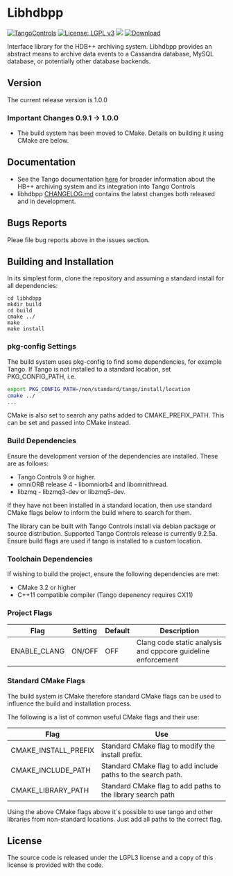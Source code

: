 # Libhdbpp

[![TangoControls](https://img.shields.io/badge/-Tango--Controls-7ABB45.svg?style=flat&logo=%20data%3Aimage%2Fpng%3Bbase64%2CiVBORw0KGgoAAAANSUhEUgAAACAAAAAkCAYAAADo6zjiAAAABHNCSVQICAgIfAhkiAAAAAlwSFlzAAALEwAACxMBAJqcGAAAAsFJREFUWIXtl01IFVEYht9zU%2FvTqOxShLowlOgHykWUGEjUKqiocB1FQURB0KJaRdGiaFM7gzZRLWpTq2olhNQyCtpYCP1gNyIoUTFNnxZzRs8dzvw4Q6564XLnfOf73vedc2a%2BmZEKALgHrC3CUUR8CxZFeEoFalsdM4uLmMgFoIlZLJp3A9ZE4S2oKehhlaR1BTnyg2ocnW%2FxsxEDhbYij4EPVncaeASMAavnS%2FwA8NMaqACNQCew3f4as3KZOYh2SuqTVJeQNiFpn6QGSRVjTH9W%2FiThvcCn6H6n4BvQDvQWFT%2BSIDIFDAKfE3KOAQeBfB0XGPeQvgE67P8ZoB44DvTHmFgJdOQRv%2BUjc%2BavA9siNTWemgfA3TwGquCZ3w8szFIL1ALngIZorndvgJOR0GlP2gtJkzH%2Bd0fGFxW07NqY%2FCrx5QRXcYjbCbmxF1dkBSbi8kpACah3Yi2Sys74cVyxMWY6bk5BTwgRe%2BYlSzLmxNpU3aBeJogk4XWWpJKUeiap3RJYCpQj4QWZDQCuyIAk19Auj%2BAFYGZZjTGjksaBESB8P9iaxUBIaJzjZcCQcwHdj%2BS2Al0xPOeBYYKHk4vfmQ3Y8YkIwRUb7wQGU7j2ePrA1URx93ayd8UpD8klyPbSQfCOMIO05MbI%2BDvwBbjsMdGTwlX21AAMZzEerkaI9zFkP4AeYCPBg6gNuEb6I%2FthFgN1KSQupqzoRELOSed4DGiJala1UmOMr2U%2Bl%2FTWEy9Japa%2Fy41IWi%2FJ3d4%2FkkaAw0Bz3AocArqApwTvet3O3GbgV8qqjAM7bf4N4KMztwTodcYVyelywKSCD5V3xphNXoezuTskNSl4bgxJ6jPGVJJqbN0aSV%2Bd0M0aO7FCs19Jo2lExphXaTkxdRVgQFK7DZVDZ8%2BcpdmQh3wuILh7ut3AEyt%2B51%2BL%2F0cUfwFOX0t0StltmQAAAABJRU5ErkJggg%3D%3D)](http://www.tango-controls.org) [![License: LGPL v3](https://img.shields.io/badge/License-LGPL%20v3-blue.svg)](https://www.gnu.org/licenses/lgpl-3.0) [![](https://img.shields.io/github/release/tango-controls-hdbpp/libhdbpp.svg)](https://github.com/tango-controls-hdbpp/libhdbpp/releases) [![Download](https://api.bintray.com/packages/tango-controls/debian/libhdb%2B%2B6/images/download.svg)](https://bintray.com/tango-controls/debian/libhdb%2B%2B6/_latestVersion)

Interface library for the HDB++ archiving system. Libhdbpp provides an abstract means to archive data events to a Cassandra database, MySQL database, or potentially other database backends.

## Version

The current release version is 1.0.0

### **Important Changes** 0.9.1 -> 1.0.0

* The build system has been moved to CMake. Details on building it using CMake are below.

## Documentation

* See the Tango documentation [here](http://tango-controls.readthedocs.io/en/latest/administration/services/hdbpp/index.html#hdb-an-archiving-historian-service) for broader information about the HB++ archiving system and its integration into Tango Controls
* libhdbpp [CHANGELOG.md](https://github.com/tango-controls-hdbpp/libhdbpp/blob/master/CHANGELOG.md) contains the latest changes both released and in development.

## Bugs Reports

Pleae file bug reports above in the issues section.

## Building and Installation

In its simplest form, clone the repository and assuming a standard install for all dependencies:

```
cd libhdbpp
mkdir build
cd build
cmake ../
make
make install
```

### pkg-config Settings

The build system uses pkg-config to find some dependencies, for example Tango. If Tango is not installed to a standard location, set PKG_CONFIG_PATH, i.e.

```bash
export PKG_CONFIG_PATH=/non/standard/tango/install/location
cmake ../
...
```

CMake is also set to search any paths added to CMAKE_PREFIX_PATH. This can be set and passed into CMake instead.

### Build Dependencies

Ensure the development version of the dependencies are installed. These are as follows:

* Tango Controls 9 or higher.
* omniORB release 4 - libomniorb4 and libomnithread.
* libzmq - libzmq3-dev or libzmq5-dev.

If they have not been installed in a standard location, then use standard CMake flags below to inform the build where to search for them.

The library can be built with Tango Controls install via debian package or source distribution. Supported Tango Controls release is currently 9.2.5a. Ensure build flags are used if tango is installed to a custom location.

### Toolchain Dependencies

If wishing to build the project, ensure the following dependencies are met:

* CMake 3.2 or higher
* C++11 compatible compiler (Tango depenency requires CX11)

### Project Flags

| Flag | Setting | Default | Description |
|------|-----|-----|-----|
| ENABLE_CLANG | ON/OFF | OFF | Clang code static analysis and cppcore guideline enforcement |

### Standard CMake Flags

The build system is CMake therefore standard CMake flags can be used to influence the build and installation process.

The following is a list of common useful CMake flags and their use:

| Flag | Use |
|------|-----|
| CMAKE_INSTALL_PREFIX | Standard CMake flag to modify the install prefix. |
| CMAKE_INCLUDE_PATH | Standard CMake flag to add include paths to the search path. |
| CMAKE_LIBRARY_PATH | Standard CMake flag to add paths to the library search path |

Using the above CMake flags above it´s possible to use tango and other libraries from non-standard locations. Just add all paths to the correct flag.

## License

The source code is released under the LGPL3 license and a copy of this license is provided with the code. 
